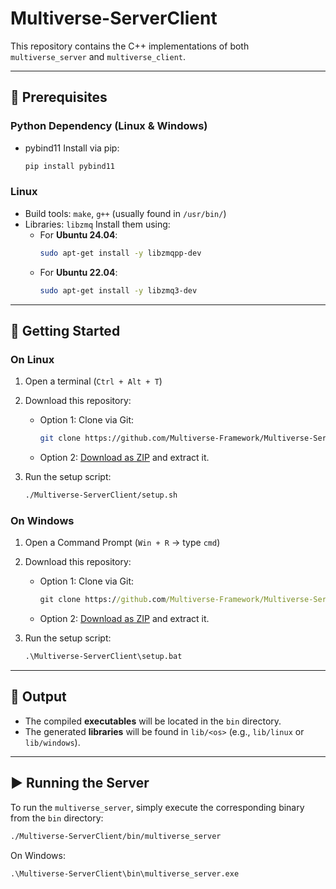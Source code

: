 # Multiverse-ServerClient

This repository contains the C++ implementations of both `multiverse_server` and `multiverse_client`.

---

## 🔧 Prerequisites

### Python Dependency (Linux & Windows)

- pybind11
  Install via pip:  
  ```bash
  pip install pybind11
  ```

### Linux

- Build tools: `make`, `g++` (usually found in `/usr/bin/`)
- Libraries: `libzmq`
  Install them using:  
  - For **Ubuntu 24.04**:  
    ```bash
    sudo apt-get install -y libzmqpp-dev
    ```
  - For **Ubuntu 22.04**:  
    ```bash
    sudo apt-get install -y libzmq3-dev
    ```

---

## 🚀 Getting Started

### On Linux

1. Open a terminal (`Ctrl + Alt + T`)
2. Download this repository:
   - Option 1: Clone via Git:
     ```bash
     git clone https://github.com/Multiverse-Framework/Multiverse-ServerClient
     ```
   - Option 2: [Download as ZIP](https://github.com/Multiverse-Framework/Multiverse-ServerClient/archive/refs/heads/main.zip) and extract it.

3. Run the setup script:

   ```bash
   ./Multiverse-ServerClient/setup.sh
   ```

### On Windows

1. Open a Command Prompt (`Win + R` → type `cmd`)
2. Download this repository:
   - Option 1: Clone via Git:
     ```cmd
     git clone https://github.com/Multiverse-Framework/Multiverse-ServerClient
     ```
   - Option 2: [Download as ZIP](https://github.com/Multiverse-Framework/Multiverse-ServerClient/archive/refs/heads/main.zip) and extract it.

3. Run the setup script:

   ```cmd
   .\Multiverse-ServerClient\setup.bat
   ```

---

## 📂 Output

- The compiled **executables** will be located in the `bin` directory.
- The generated **libraries** will be found in `lib/<os>` (e.g., `lib/linux` or `lib/windows`).

---

## ▶️ Running the Server

To run the `multiverse_server`, simply execute the corresponding binary from the `bin` directory:

```bash
./Multiverse-ServerClient/bin/multiverse_server
```

On Windows:

```cmd
.\Multiverse-ServerClient\bin\multiverse_server.exe
```
